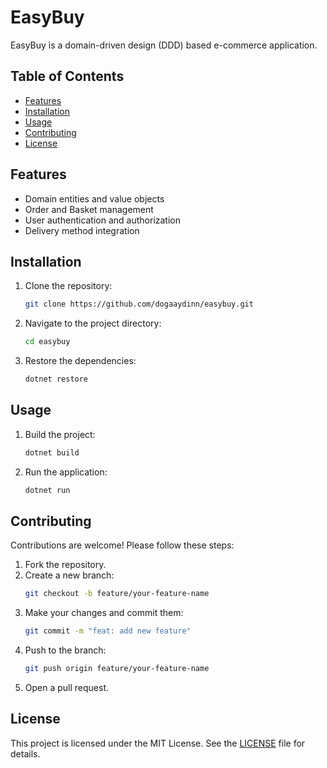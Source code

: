 # EasyBuy

EasyBuy is a domain-driven design (DDD) based e-commerce application.

## Table of Contents

- [Features](#features)
- [Installation](#installation)
- [Usage](#usage)
- [Contributing](#contributing)
- [License](#license)

## Features

- Domain entities and value objects
- Order and Basket management
- User authentication and authorization
- Delivery method integration

## Installation

1. Clone the repository:
    ```sh
    git clone https://github.com/dogaaydinn/easybuy.git
    ```
2. Navigate to the project directory:
    ```sh
    cd easybuy
    ```
3. Restore the dependencies:
    ```sh
    dotnet restore
    ```

## Usage

1. Build the project:
    ```sh
    dotnet build
    ```
2. Run the application:
    ```sh
    dotnet run
    ```

## Contributing

Contributions are welcome! Please follow these steps:

1. Fork the repository.
2. Create a new branch:
    ```sh
    git checkout -b feature/your-feature-name
    ```
3. Make your changes and commit them:
    ```sh
    git commit -m "feat: add new feature"
    ```
4. Push to the branch:
    ```sh
    git push origin feature/your-feature-name
    ```
5. Open a pull request.

## License

This project is licensed under the MIT License. See the [LICENSE](LICENSE) file for details.
